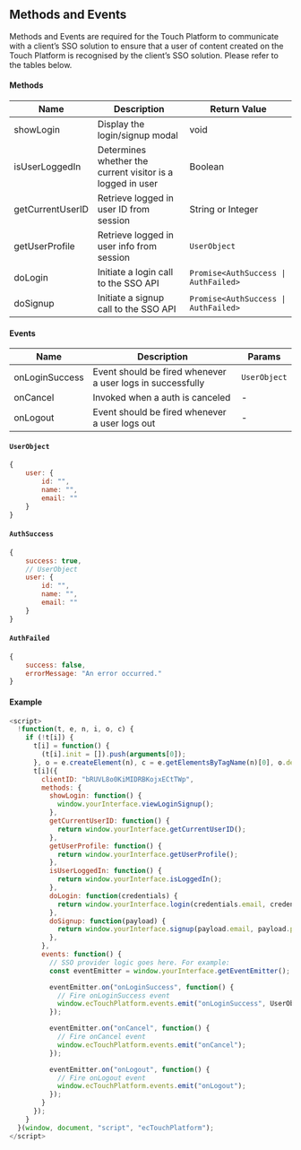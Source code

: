 ## Methods and Events ##

Methods and Events are required for the Touch Platform to communicate with a client’s SSO solution to ensure that a user of content created on the Touch Platform is recognised by the client’s SSO solution. Please refer to the tables below.

#### Methods ####

Name | Description | Return Value
------------ | ------------ | ------------
showLogin | Display the login/signup modal | void
isUserLoggedIn | Determines whether the current visitor is a logged in user | Boolean
getCurrentUserID | Retrieve logged in user ID from session | String or Integer
getUserProfile | Retrieve logged in user info from session | <code>UserObject</code>
doLogin | Initiate a login call to the SSO API | <code>Promise<AuthSuccess &#124; AuthFailed></code>
doSignup | Initiate a signup call to the SSO API | <code>Promise<AuthSuccess &#124; AuthFailed></code>

#### Events #### 

Name | Description | Params
------------ | ------------- | -------------
onLoginSuccess | Event should be fired whenever a user logs in successfully | <code>UserObject</code>
onCancel | Invoked when a auth is canceled | -
onLogout | Event should be fired whenever a user logs out | -
    
#### <code>UserObject</code> ####

```javascript
{
    user: {
        id: "",
        name: "",
        email: ""
    }
}
```   

#### <code>AuthSuccess</code> ####

```javascript
{
    success: true,
    // UserObject
    user: {
        id: "",
        name: "",
        email: ""
    }
}
```  
 
#### <code>AuthFailed</code> ####

```javascript
{
    success: false,
    errorMessage: "An error occurred."
}
```     
    
#### Example ###

```javascript
<script>
  !function(t, e, n, i, o, c) {
    if (!t[i]) {
      t[i] = function() {
        (t[i].init = []).push(arguments[0]);
      }, o = e.createElement(n), c = e.getElementsByTagName(n)[0], o.defer = 1, o.async = 1, o.src = "https://widgets.touch.global/sdk/index.js", c.parentNode.insertBefore(o, c);
      t[i]({
        clientID: "bRUVL8o0KiMIDRBKojxECtTWp",
        methods: {
          showLogin: function() {
            window.yourInterface.viewLoginSignup();
          },
          getCurrentUserID: function() {
            return window.yourInterface.getCurrentUserID();
          },
          getUserProfile: function() {
            return window.yourInterface.getUserProfile();
          },
          isUserLoggedIn: function() {
            return window.yourInterface.isLoggedIn();
          },
          doLogin: function(credentials) {
            return window.yourInterface.login(credentials.email, credentials.password);
          },
          doSignup: function(payload) {
            return window.yourInterface.signup(payload.email, payload.password);
          },
        },
        events: function() {
          // SSO provider logic goes here. For example:
          const eventEmitter = window.yourInterface.getEventEmitter();

          eventEmitter.on("onLoginSuccess", function() {
            // Fire onLoginSuccess event
            window.ecTouchPlatform.events.emit("onLoginSuccess", UserObject);
          });

          eventEmitter.on("onCancel", function() {
            // Fire onCancel event
            window.ecTouchPlatform.events.emit("onCancel");
          });

          eventEmitter.on("onLogout", function() {
            // Fire onLogout event
            window.ecTouchPlatform.events.emit("onLogout");
          });
        }
      });
    }
  }(window, document, "script", "ecTouchPlatform");
</script>
```
